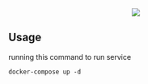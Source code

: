 <div align="center">
    <img src="https://i0.wp.com/kdramaunni.com/wp-content/uploads/2023/01/006428600_1657693892-81708216_812722862489459_7586936401145607041_n.jpg" />
</div>

## Usage
running this command to run service
```
docker-compose up -d
```